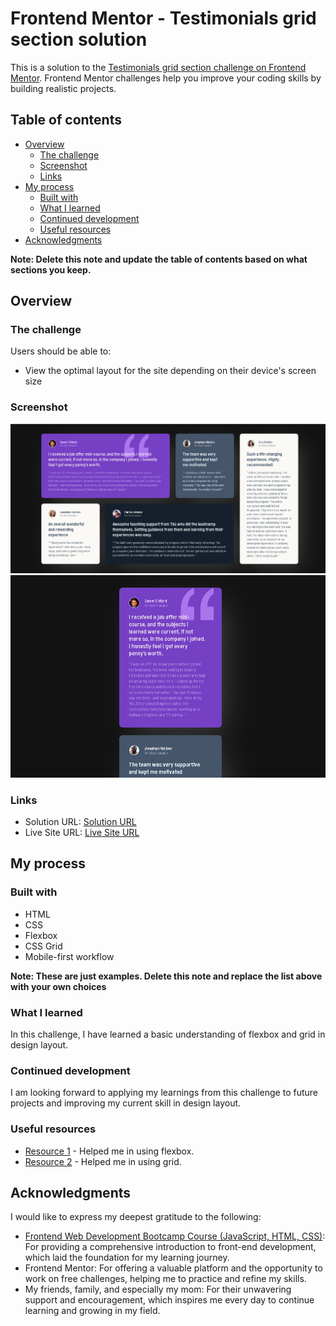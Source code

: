 # Frontend Mentor - Testimonials grid section solution

This is a solution to the [Testimonials grid section challenge on Frontend Mentor](https://www.frontendmentor.io/challenges/testimonials-grid-section-Nnw6J7Un7). Frontend Mentor challenges help you improve your coding skills by building realistic projects. 

## Table of contents

- [Overview](#overview)
  - [The challenge](#the-challenge)
  - [Screenshot](#screenshot)
  - [Links](#links)
- [My process](#my-process)
  - [Built with](#built-with)
  - [What I learned](#what-i-learned)
  - [Continued development](#continued-development)
  - [Useful resources](#useful-resources)
- [Acknowledgments](#acknowledgments)

**Note: Delete this note and update the table of contents based on what sections you keep.**

## Overview

### The challenge

Users should be able to:

- View the optimal layout for the site depending on their device's screen size

### Screenshot

![](./screenshot.png)
![](./screenshot2.png)

### Links

- Solution URL: [Solution URL](https://github.com/SeaNot-Not/testimonials-frontend-mentor-challenge)
- Live Site URL: [Live Site URL](https://seanot-not.github.io/testimonials-frontend-mentor-challenge/)

## My process

### Built with

- HTML
- CSS
- Flexbox
- CSS Grid
- Mobile-first workflow

**Note: These are just examples. Delete this note and replace the list above with your own choices**

### What I learned

In this challenge, I have learned a basic understanding of flexbox and grid in design layout.

### Continued development

I am looking forward to applying my learnings from this challenge to future projects and improving my current skill in design layout.

### Useful resources

- [Resource 1](https://yoksel.github.io/flex-cheatsheet/) - Helped me in using flexbox.
- [Resource 2](https://grid.malven.co/) - Helped me in using grid.

## Acknowledgments

I would like to express my deepest gratitude to the following:
- [Frontend Web Development Bootcamp Course (JavaScript, HTML, CSS)](https://www.youtube.com/watch?v=zJSY8tbf_ys&t=69668s): For providing a comprehensive introduction to front-end development, which laid the foundation for my learning journey.
- Frontend Mentor: For offering a valuable platform and the opportunity to work on free challenges, helping me to practice and refine my skills.
- My friends, family, and especially my mom: For their unwavering support and encouragement, which inspires me every day to continue learning and growing in my field.
